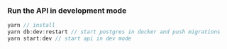 ### Run the API in development mode

```javascript
yarn // install
yarn db:dev:restart // start postgres in docker and push migrations
yarn start:dev // start api in dev mode
```
